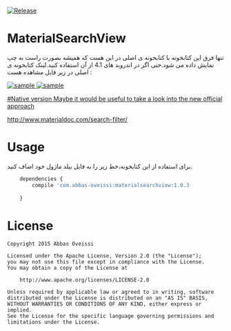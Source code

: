 [![Release](https://jitpack.io/v/abbas-oveissi/MaterialSearchView.svg)](https://jitpack.io/#abbas-oveissi/MaterialSearchView)

# MaterialSearchView
تنها فرق این کتابخونه با کتابخونه ی اصلی در این هست که همیشه بصورت راست به چپ نمایش داده می شود.حتی اگر در اندروید های 4.1 از آن استفاده کنید.لینک کتابخونه ی اصلی در زیر قابل مشاهده هست :
<a href="https://github.com/MiguelCatalan/MaterialSearchView">

![sample](https://raw.githubusercontent.com/MiguelCatalan/MaterialSearchView/master/art/voice.gif) ![sample](https://raw.githubusercontent.com/MiguelCatalan/MaterialSearchView/master/art/default.gif)


#Native version
Maybe it would be useful to take a look into the new official approach

http://www.materialdoc.com/search-filter/

# Usage
برای استفاده از این کتابخونه،خط زیر را به فایل بیلد ماژول خود اضاف کنید.
```javascript
	dependencies {
    	compile 'com.abbas-oveissi:materialsearchview:1.0.3
    	
	}
```


# License
	Copyright 2015 Abbas Oveissi

	Licensed under the Apache License, Version 2.0 (the "License");
	you may not use this file except in compliance with the License.
	You may obtain a copy of the License at

		http://www.apache.org/licenses/LICENSE-2.0

	Unless required by applicable law or agreed to in writing, software
	distributed under the License is distributed on an "AS IS" BASIS,
	WITHOUT WARRANTIES OR CONDITIONS OF ANY KIND, either express or implied.
	See the License for the specific language governing permissions and
	limitations under the License.
